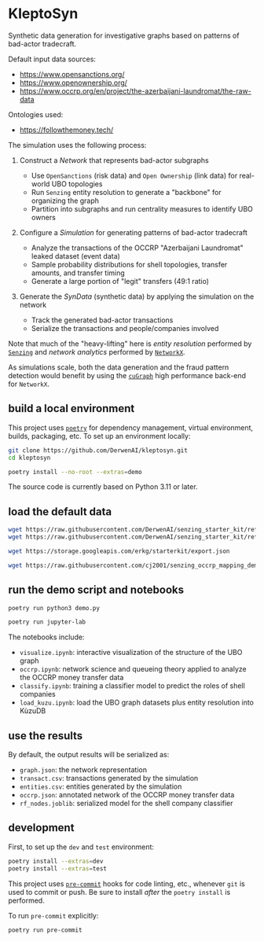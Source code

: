 # KleptoSyn

Synthetic data generation for investigative graphs based on patterns
of bad-actor tradecraft.

Default input data sources:

  * <https://www.opensanctions.org/>
  * <https://www.openownership.org/>
  * <https://www.occrp.org/en/project/the-azerbaijani-laundromat/the-raw-data>

Ontologies used:

  * <https://followthemoney.tech/>

The simulation uses the following process:

  1. Construct a _Network_ that represents bad-actor subgraphs

     * Use `OpenSanctions` (risk data) and `Open Ownership` (link data) for real-world UBO topologies
     * Run `Senzing` entity resolution to generate a "backbone" for organizing the graph
     * Partition into subgraphs and run centrality measures to identify UBO owners

  2. Configure a _Simulation_ for generating patterns of bad-actor tradecraft

     * Analyze the transactions of the OCCRP "Azerbaijani Laundromat" leaked dataset (event data)
     * Sample probability distributions for shell topologies, transfer amounts, and transfer timing
     * Generate a large portion of "legit" transfers (49:1 ratio)

  3. Generate the _SynData_ (synthetic data) by applying the simulation on the network

     * Track the generated bad-actor transactions
     * Serialize the transactions and people/companies involved

Note that much of the "heavy-lifting" here is _entity resolution_ performed by
[`Senzing`](https://senzing.com/)
and _network analytics_ performed by [`NetworkX`](https://senzing.com/).

As simulations scale, both the data generation and the fraud pattern
detection would benefit by using the
[`cuGraph`](https://github.com/rapidsai/cugraph) high performance
back-end for `NetworkX`.


## build a local environment

This project uses [`poetry`](https://python-poetry.org/docs/basic-usage/)
for dependency management, virtual environment, builds, packaging, etc.
To set up an environment locally:

```bash
git clone https://github.com/DerwenAI/kleptosyn.git
cd kleptosyn

poetry install --no-root --extras=demo
```

The source code is currently based on Python 3.11 or later.


## load the default data

```bash
wget https://raw.githubusercontent.com/DerwenAI/senzing_starter_kit/refs/heads/main/senzing_rootfs/data/open-sanctions.json
wget https://raw.githubusercontent.com/DerwenAI/senzing_starter_kit/refs/heads/main/senzing_rootfs/data/open-ownership.json

wget https://storage.googleapis.com/erkg/starterkit/export.json

wget https://raw.githubusercontent.com/cj2001/senzing_occrp_mapping_demo/refs/heads/main/occrp_17k.csv
```

## run the demo script and notebooks

```bash
poetry run python3 demo.py
```

```bash
poetry run jupyter-lab
```

The notebooks include:

  + `visualize.ipynb`: interactive visualization of the structure of the UBO graph
  + `occrp.ipynb`: network science and queueing theory applied to analyze the OCCRP money transfer data
  + `classify.ipynb`: training a classifier model to predict the roles of shell companies
  + `load_kuzu.ipynb`: load the UBO graph datasets plus entity resolution into KùzuDB


## use the results

By default, the output results will be serialized as:

  + `graph.json`: the network representation
  + `transact.csv`: transactions generated by the simulation
  + `entities.csv`: entities generated by the simulation
  + `occrp.json`: annotated network of the OCCRP money transfer data
  + `rf_nodes.joblib`: serialized model for the shell company classifier


## development

First, to set up the `dev` and `test` environment:

```bash
poetry install --extras=dev
poetry install --extras=test
```

This project uses [`pre-commit`](https://pre-commit.com/) hooks for
code linting, etc., whenever `git` is used to commit or push.
Be sure to install *after* the `poetry install` is performed.

To run `pre-commit` explicitly:

```bash
poetry run pre-commit
```
